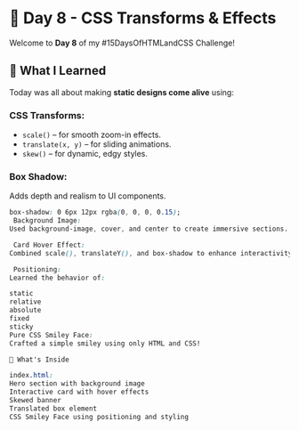 # 🎨 Day 8 - CSS Transforms & Effects

Welcome to **Day 8** of my #15DaysOfHTMLandCSS Challenge!

## 🧠 What I Learned

Today was all about making **static designs come alive** using:

### CSS Transforms:
- `scale()` – for smooth zoom-in effects.
- `translate(x, y)` – for sliding animations.
- `skew()` – for dynamic, edgy styles.

###  Box Shadow:
Adds depth and realism to UI components.

```css
box-shadow: 0 6px 12px rgba(0, 0, 0, 0.15);
 Background Image:
Used background-image, cover, and center to create immersive sections.

 Card Hover Effect:
Combined scale(), translateY(), and box-shadow to enhance interactivity.

 Positioning:
Learned the behavior of:

static
relative
absolute
fixed
sticky
Pure CSS Smiley Face:
Crafted a simple smiley using only HTML and CSS!

🚀 What's Inside

index.html:
Hero section with background image
Interactive card with hover effects
Skewed banner
Translated box element
CSS Smiley Face using positioning and styling

